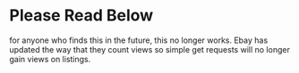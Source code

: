 # Please Read Below

for anyone who finds this in the future, this no longer works. Ebay has updated the way that they count views so simple get requests will no longer gain views on listings.
